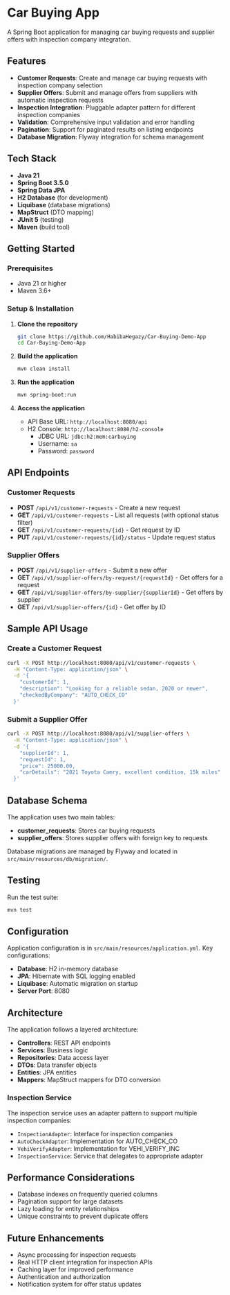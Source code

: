 # Car Buying App

A Spring Boot application for managing car buying requests and supplier offers with inspection company integration.

## Features

- **Customer Requests**: Create and manage car buying requests with inspection company selection
- **Supplier Offers**: Submit and manage offers from suppliers with automatic inspection requests
- **Inspection Integration**: Pluggable adapter pattern for different inspection companies
- **Validation**: Comprehensive input validation and error handling
- **Pagination**: Support for paginated results on listing endpoints
- **Database Migration**: Flyway integration for schema management

## Tech Stack

- **Java 21**
- **Spring Boot 3.5.0**
- **Spring Data JPA**
- **H2 Database** (for development)
- **Liquibase** (database migrations)
- **MapStruct** (DTO mapping)
- **JUnit 5** (testing)
- **Maven** (build tool)

## Getting Started

### Prerequisites

- Java 21 or higher
- Maven 3.6+

### Setup & Installation

1. **Clone the repository**
   ```bash
   git clone https://github.com/HabibaHegazy/Car-Buying-Demo-App
   cd Car-Buying-Demo-App
   ```

2. **Build the application**
   ```bash
   mvn clean install
   ```

3. **Run the application**
   ```bash
   mvn spring-boot:run
   ```

4. **Access the application**
   - API Base URL: `http://localhost:8080/api`
   - H2 Console: `http://localhost:8080/h2-console`
      - JDBC URL: `jdbc:h2:mem:carbuying`
      - Username: `sa`
      - Password: `password`

## API Endpoints

### Customer Requests

- **POST** `/api/v1/customer-requests` - Create a new request
- **GET** `/api/v1/customer-requests` - List all requests (with optional status filter)
- **GET** `/api/v1/customer-requests/{id}` - Get request by ID
- **PUT** `/api/v1/customer-requests/{id}/status` - Update request status

### Supplier Offers

- **POST** `/api/v1/supplier-offers` - Submit a new offer
- **GET** `/api/v1/supplier-offers/by-request/{requestId}` - Get offers for a request
- **GET** `/api/v1/supplier-offers/by-supplier/{supplierId}` - Get offers by supplier
- **GET** `/api/v1/supplier-offers/{id}` - Get offer by ID

## Sample API Usage

### Create a Customer Request

```bash
curl -X POST http://localhost:8080/api/v1/customer-requests \
  -H "Content-Type: application/json" \
  -d '{
    "customerId": 1,
    "description": "Looking for a reliable sedan, 2020 or newer",
    "checkedByCompany": "AUTO_CHECK_CO"
  }'
```

### Submit a Supplier Offer

```bash
curl -X POST http://localhost:8080/api/v1/supplier-offers \
  -H "Content-Type: application/json" \
  -d '{
    "supplierId": 1,
    "requestId": 1,
    "price": 25000.00,
    "carDetails": "2021 Toyota Camry, excellent condition, 15k miles"
  }'
```

## Database Schema

The application uses two main tables:

- **customer_requests**: Stores car buying requests
- **supplier_offers**: Stores supplier offers with foreign key to requests

Database migrations are managed by Flyway and located in `src/main/resources/db/migration/`.

## Testing

Run the test suite:

```bash
mvn test
```

## Configuration

Application configuration is in `src/main/resources/application.yml`. Key configurations:

- **Database**: H2 in-memory database
- **JPA**: Hibernate with SQL logging enabled
- **Liquibase**: Automatic migration on startup
- **Server Port**: 8080

## Architecture

The application follows a layered architecture:

- **Controllers**: REST API endpoints
- **Services**: Business logic
- **Repositories**: Data access layer
- **DTOs**: Data transfer objects
- **Entities**: JPA entities
- **Mappers**: MapStruct mappers for DTO conversion

### Inspection Service

The inspection service uses an adapter pattern to support multiple inspection companies:

- `InspectionAdapter`: Interface for inspection companies
- `AutoCheckAdapter`: Implementation for AUTO_CHECK_CO
- `VehiVerifyAdapter`: Implementation for VEHI_VERIFY_INC
- `InspectionService`: Service that delegates to appropriate adapter

## Performance Considerations

- Database indexes on frequently queried columns
- Pagination support for large datasets
- Lazy loading for entity relationships
- Unique constraints to prevent duplicate offers

## Future Enhancements

- Async processing for inspection requests
- Real HTTP client integration for inspection APIs
- Caching layer for improved performance
- Authentication and authorization
- Notification system for offer status updates